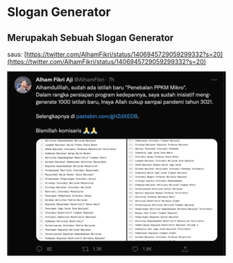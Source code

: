 # Slogan Generator


## Merupakah Sebuah Slogan Generator


saus: [https://twitter.com/AlhamFikri/status/1406945729059299332?s=20](https://twitter.com/AlhamFikri/status/1406945729059299332?s=20)


![SAUS](twit.png "Saus")
